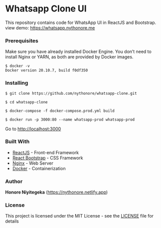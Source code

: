 # Whatsapp Clone UI

This repository contains code for WhatsApp UI in ReactJS and Bootstrap.\
view demo: https://whatsapp.nythonore.me

### Prerequisites

Make sure you have already installed Docker Engine. You don’t need to install Nginx or YARN, as both are provided by Docker images.

```
$ docker -v
Docker version 20.10.7, build f0df350
```

### Installing

```
$ git clone https://github.com/nythonore/whatsapp-clone.git
```

```
$ cd whatsapp-clone
```

```
$ docker-compose -f docker-compose.prod.yml build
```

```
$ docker run -p 3000:80 --name whatsapp-prod whatsapp-prod
```

Go to [http://localhost:3000](http://localhost:3000)

### Built With

- [ReactJS](https://reactjs.org/) - Front-end Framework
- [React Bootstrap](https://react-bootstrap.github.io/) - CSS Framework
- [Nginx](https://nginx.org/en/) - Web Server
- [Docker](https://www.docker.com/) - Containerization

### Author

**Honore Niyitegeka** (https://nythonore.netlify.app)

### License

This project is licensed under the MIT License - see the [LICENSE](LICENSE) file for details
